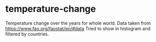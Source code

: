 # temperature-change
Temperature change over the years for whole world.
Data taken from https://www.fao.org/faostat/en/#data
Tried to show in histogram and filtered by countries.
